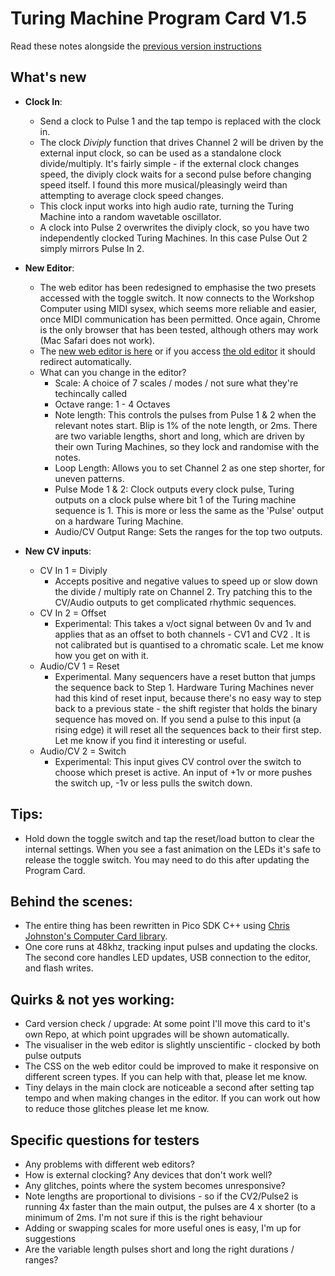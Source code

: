 # Turing Machine Program Card V1.5  

Read these notes alongside the [previous version instructions](https://www.musicthing.co.uk/Computer_Program_Cards/#03-turing-machine)

## What's new
- **Clock In**: 
  - Send a clock to Pulse 1 and the tap tempo is replaced with the clock in. 
  - The clock _Diviply_ function that drives Channel 2 will be driven by the external input clock, so can be used as a standalone clock divide/multiply. It's fairly simple - if the external clock changes speed, the diviply clock waits for a second pulse before changing speed itself. I found this more musical/pleasingly weird than attempting to average clock speed changes. 
  - This clock input works into high audio rate, turning the Turing Machine into a random wavetable oscillator. 
  - A clock into Pulse 2 overwrites the diviply clock, so you have two independently clocked Turing Machines. In this case Pulse Out 2 simply mirrors Pulse In 2. 
- **New Editor**: 
  - The web editor has been redesigned to emphasise the two presets accessed with the toggle switch. It now connects to the Workshop Computer using MIDI sysex, which seems more reliable and easier, once MIDI communication has been permitted. Once again, Chrome is the only browser that has been tested, although others may work (Mac Safari does not work).
  - The [new web editor is here]([https://www.musicthing.co.uk/web_config/turing2.html](https://tomwhitwell.github.io/Turing_Machine_Workshop_Computer/)) or if you access [the old editor](https://www.musicthing.co.uk/web_config/turing.html) it should redirect automatically.  
  - What can you change in the editor? 
    - Scale: A choice of 7 scales / modes / not sure what they're techincally called
    - Octave range: 1 - 4 Octaves
    - Note length: This controls the pulses from Pulse 1 & 2 when the relevant notes start. Blip is  1% of the note length, or 2ms. There are two variable lengths, short and long, which are driven by their own Turing Machines, so they lock and randomise with the notes. 
    - Loop Length: Allows you to set Channel 2 as one step shorter, for uneven patterns. 
    - Pulse Mode 1 & 2: Clock outputs every clock pulse, Turing outputs on a clock pulse where bit 1 of the Turing machine sequence is 1. This is more or less the same as the 'Pulse' output on a hardware Turing Machine. 
    - Audio/CV Output Range: Sets the ranges for the top two outputs. 

- **New CV inputs**: 
  - CV In 1 = Diviply 
    - Accepts positive and negative values to speed up or slow down the divide / multiply rate on Channel 2. Try patching this to the CV/Audio outputs to get complicated rhythmic sequences.  
  - CV In 2 = Offset 
    - Experimental: This takes a v/oct signal between 0v and 1v and applies that as an offset to both channels - CV1 and CV2 . It is not calibrated but is quantised to a chromatic scale. Let me know how you get on with it. 
  - Audio/CV 1 = Reset 
    - Experimental. Many sequencers have a reset button that jumps the sequence back to Step 1. Hardware Turing Machines never had this kind of reset input, because there's no easy way to step back to a previous state - the shift register that holds the binary sequence has moved on. If you send a pulse to this input (a rising edge) it will reset all the sequences back to their first step. Let me know if you find it interesting or useful. 
  - Audio/CV 2 = Switch 
    - Experimental: This input gives CV control over the switch to choose which preset is active. An input of +1v or more pushes the switch up, -1v or less pulls the switch down. 


## Tips: 
- Hold down the toggle switch and tap the reset/load button to clear the internal settings. When you see a fast animation on the LEDs it's safe to release the toggle switch. You may need to do this after updating the Program Card. 

## Behind the scenes: 
- The entire thing has been rewritten in Pico SDK C++ using [Chris Johnston's Computer Card library](https://github.com/TomWhitwell/Workshop_Computer/tree/main/Demonstrations%2BHelloWorlds/PicoSDK/ComputerCard). 
- One core runs at 48khz, tracking input pulses and updating the clocks. The second core handles LED updates, USB connection to the editor, and flash writes. 

## Quirks & not yes working: 
- Card version check / upgrade: At some point I'll move this card to it's own Repo, at which point upgrades will be shown automatically. 
- The visualiser in the web editor is slightly unscientific - clocked by both pulse outputs 
- The CSS on the web editor could be improved to make it responsive on different screen types. If you can help with that, please let me know. 
- Tiny delays in the main clock are noticeable a second after setting tap tempo and when making changes in the editor. If you can work out how to reduce those glitches please let me know. 


## Specific questions for testers 
- Any problems with different web editors? 
- How is external clocking? Any devices that don't work well? 
- Any glitches, points where the system becomes unresponsive? 
- Note lengths are proportional to divisions - so if the CV2/Pulse2 is running 4x faster than the main output, the pulses are 4 x shorter (to a minimum of 2ms. I'm not sure if this is the right behaviour 
- Adding or swapping scales for more useful ones is easy, I'm up for suggestions 
- Are the variable length pulses short and long the right durations / ranges? 



